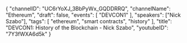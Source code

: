 {
    "channelID": "UC6rYoXJ_3BbPyWx_GQDDRRQ",
    "channelName": "Ethereum",
    "draft": false,
    "events": [
        "DEVCON1"
    ],
    "speakers": ["Nick Szabo"],
    "tags": [
        "ethereum",
        "smart contracts",
	"history"
    ],
    "title": "DEVCON1: History of the Blockchain - Nick Szabo",
    "youtubeID": "7Y3fWXA6d5k"
}
